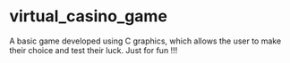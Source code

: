 # virtual_casino_game
A basic game developed using C graphics, which allows the user to make their choice and test their luck. Just for fun !!!
